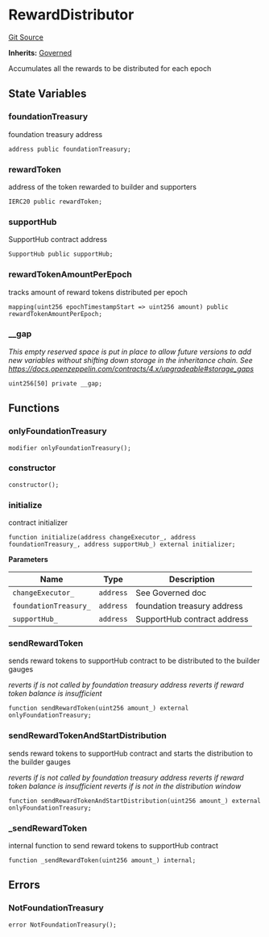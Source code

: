 # RewardDistributor

[Git Source](https://github.com/rsksmart/builder-incentives-sc/blob/c4d78ff998298ce9e3dffdd99f32430a3c5ed3af/src/RewardDistributor.sol)

**Inherits:** [Governed](/src/governance/Governed.sol/abstract.Governed.md)

Accumulates all the rewards to be distributed for each epoch

## State Variables

### foundationTreasury

foundation treasury address

```solidity
address public foundationTreasury;
```

### rewardToken

address of the token rewarded to builder and supporters

```solidity
IERC20 public rewardToken;
```

### supportHub

SupportHub contract address

```solidity
SupportHub public supportHub;
```

### rewardTokenAmountPerEpoch

tracks amount of reward tokens distributed per epoch

```solidity
mapping(uint256 epochTimestampStart => uint256 amount) public rewardTokenAmountPerEpoch;
```

### \_\_gap

_This empty reserved space is put in place to allow future versions to add new variables without shifting down storage
in the inheritance chain. See https://docs.openzeppelin.com/contracts/4.x/upgradeable#storage_gaps_

```solidity
uint256[50] private __gap;
```

## Functions

### onlyFoundationTreasury

```solidity
modifier onlyFoundationTreasury();
```

### constructor

```solidity
constructor();
```

### initialize

contract initializer

```solidity
function initialize(address changeExecutor_, address foundationTreasury_, address supportHub_) external initializer;
```

**Parameters**

| Name                  | Type      | Description                 |
| --------------------- | --------- | --------------------------- |
| `changeExecutor_`     | `address` | See Governed doc            |
| `foundationTreasury_` | `address` | foundation treasury address |
| `supportHub_`         | `address` | SupportHub contract address |

### sendRewardToken

sends reward tokens to supportHub contract to be distributed to the builder gauges

_reverts if is not called by foundation treasury address reverts if reward token balance is insufficient_

```solidity
function sendRewardToken(uint256 amount_) external onlyFoundationTreasury;
```

### sendRewardTokenAndStartDistribution

sends reward tokens to supportHub contract and starts the distribution to the builder gauges

_reverts if is not called by foundation treasury address reverts if reward token balance is insufficient reverts if is
not in the distribution window_

```solidity
function sendRewardTokenAndStartDistribution(uint256 amount_) external onlyFoundationTreasury;
```

### \_sendRewardToken

internal function to send reward tokens to supportHub contract

```solidity
function _sendRewardToken(uint256 amount_) internal;
```

## Errors

### NotFoundationTreasury

```solidity
error NotFoundationTreasury();
```
